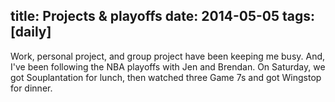 title: Projects & playoffs
date: 2014-05-05
tags: [daily]
---

Work, personal project, and group project have been keeping me busy. And, I've been following the NBA playoffs with Jen and Brendan. On Saturday, we got Souplantation for lunch, then watched three Game 7s and got Wingstop for dinner.